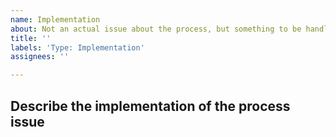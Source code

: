 ```yaml
---
name: Implementation
about: Not an actual issue about the process, but something to be handled for implementing it
title: ''
labels: 'Type: Implementation'
assignees: ''

---
```


## Describe the implementation of the process issue
